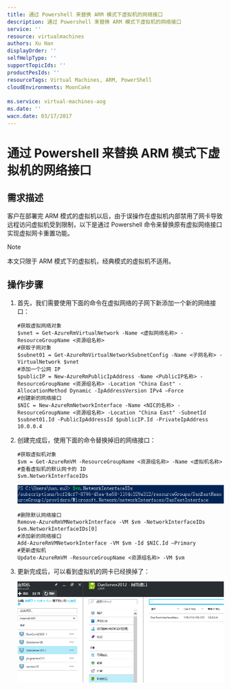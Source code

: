 ```yaml
---
title: 通过 Powershell 来替换 ARM 模式下虚拟机的网络接口
description: 通过 Powershell 来替换 ARM 模式下虚拟机的网络接口
service: ''
resource: virtualmachines
authors: Xu Han
displayOrder: ''
selfHelpType: ''
supportTopicIds: ''
productPesIds: ''
resourceTags: Virtual Machines, ARM, PowerShell
cloudEnvironments: MoonCake

ms.service: virtual-machines-aog
ms.date: ''
wacn.date: 03/17/2017
---
```


# 通过 Powershell 来替换 ARM 模式下虚拟机的网络接口

## 需求描述

客户在部署完 ARM 模式的虚拟机以后，由于误操作在虚拟机内部禁用了网卡导致远程访问虚拟机受到限制，以下是通过 Powershell 命令来替换原有虚拟网络接口实现虚拟网卡重置功能。

>[!NOTE]
>本文只限于 ARM 模式下的虚拟机，经典模式的虚拟机不适用。

## 操作步骤

1. 首先，我们需要使用下面的命令在虚拟网络的子网下新添加一个新的网络接口：

    ```
    #获取虚拟网络对象
    $vnet = Get-AzureRmVirtualNetwork -Name <虚拟网络名称> -ResourceGroupName <资源组名称>
    #获取子网对象
    $subnet01 = Get-AzureRmVirtualNetworkSubnetConfig -Name <子网名称> -VirtualNetwork $vnet
    #添加一个公网 IP
    $publicIP = New-AzureRmPublicIpAddress -Name <PublicIP名称> -ResourceGroupName <资源组名称> -Location "China East" -AllocationMethod Dynamic -IpAddressVersion IPv4 –Force
    #创建新的网络接口
    $NIC = New-AzureRmNetworkInterface -Name <NIC的名称> -ResourceGroupName <资源组名称> -Location "China East" -SubnetId $subnet01.Id -PublicIpAddressId $publicIP.Id -PrivateIpAddress 10.0.0.4
    ```

2. 创建完成后，使用下面的命令替换掉旧的网络接口：

    ```
    #获取虚拟机对象
    $vm = Get-AzureRmVM -ResourceGroupName <资源组名称> -Name <虚拟机名称>
    #查看虚拟机的默认网卡的 ID
    $vm.NetworkInterfaceIDs
    ```

    ![NetworkInterfaceIDs](./media/aog-virtual-machines-arm-modify-network-interface-with-powershell/NetworkInterfaceIDs.png)

    ```
    #删除默认网络接口
    Remove-AzureRmVMNetworkInterface -VM $vm -NetworkInterfaceIDs $vm.NetworkInterfaceIDs[0]
    #添加新的网络接口
    Add-AzureRmVMNetworkInterface -VM $vm -Id $NIC.Id –Primary
    #更新虚拟机
    Update-AzureRmVM -ResourceGroupName <资源组名称> -VM $vm
    ```

3. 更新完成后，可以看到虚拟机的网卡已经换掉了：

    ![portal](./media/aog-virtual-machines-arm-modify-network-interface-with-powershell/portal.png)